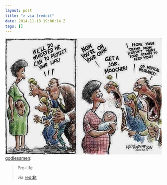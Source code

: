 ```yaml
---
layout: post
title: "> via [reddit"
date: 2014-11-18 19:06:14 Z
tags: []
---
```

![](/media/2014/11/102974240174.jpg)
[godlessmen](http://godlessmen.tumblr.com/post/102973936033/pro-life-via-reddit):

> Pro-life
> 
> via [reddit](http://www.reddit.com/r/atheism/comments/2mlj8w/prolife/)
